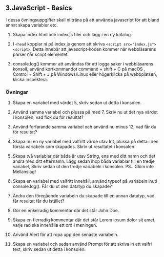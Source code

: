 ## 3.JavaScript - Basics

I dessa övningsuppgifter skall ni träna på att använda javascript för att bland annat skapa variabler etc.

1. Skapa index.html och index.js filer och lägg i en ny katalog.

2. I ```<head``` kopplar ni på index.js genom att skriva ```<script src="index.js"><script>```. Detta innebär att javascript-koden kommer när webbläsarens parser når script elementet.

3. console.log() kommer att användas för att logga saker i webbläsarens konsoll, använd kortkommandot command + shift + C på macOS , Control + Shift + J på Windows/Linux eller högerklicka på webbplatsen, klicka inspektera.

### Övningar

1. Skapa en variabel med värdet 5, skriv sedan ut detta i konsolen.

2. Använd samma variabel och plussa på med 7. Skriv nu ut det nya värdet i konsolen, vad fick du för resultat?

3. Använd forfarande samma variabel och använd nu minus 12, vad får du för resultat?

4. Skapa nu en ny variabel med valfritt värde utav Int, plussa på detta i den första variabeln som skapades. Skriv ut resultatet i konsolen.

5. Skapa två variablar där båda är utav String, ena med ditt namn och det andra med ditt efternamn.
Lägg sedan ihop båda variablar till en tredje variabel, Skriv sedan ut den tredje variabeln i konsolen. PS.. Glöm inte Mellanslag!

6. Skapa en variabel med valfritt innehåll, använd typeof på variabeln inuti console.log(). Får du ut den datatyp du skapade?

7. Ändra den föregående variabeln du skapade till en annan datatyp, vad får resultat får du istället?

8. Gör en enkelradig kommentar där det står John Doe.

9. Skapa en flerradig kommentar där det står Lorem ipsum dolor sit amet, varje rad ska innehålla ett ord i meningen.

10. Använd Alert för att ropa upp den senaste variabeln.

11. Skapa en variabel och sedan använd Prompt för att skriva in ett valfri text, skriv sedan ut detta i konsolen.



